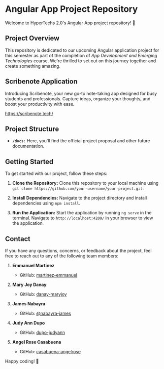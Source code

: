 
# Angular App Project Repository

Welcome to HyperTechs 2.0's Angular App project repository! 🚀

## Project Overview
This repository is dedicated to our upcoming Angular application project for this semester as part of the completion of *App Development and Emerging Technologies* course. We're thrilled to set out on this journey together and create something amazing.

## Scribenote Application

Introducing Scribenote, your new go-to note-taking app designed for busy students and professionals. 
Capture ideas, organize your thoughts, and boost your productivity with ease.

https://scribenote.tech/

## Project Structure
-  **`/docs:`** Here, you'll find the official project proposal and other future documentation.


## Getting Started
To get started with our project, follow these steps:

1. **Clone the Repository:** Clone this repository to your local machine using `git clone https://github.com/your-username/your-project.git`.

2. **Install Dependencies:** Navigate to the project directory and install dependencies using `npm install`.

3. **Run the Application:** Start the application by running `ng serve` in the terminal. Navigate to `http://localhost:4200/` in your browser to view the application.


## Contact

If you have any questions, concerns, or feedback about the project, feel free to reach out to any of the following team members:

1. **Emmanuel Martinez**
   - GitHub: [martinez-emmanuel](https://github.com/martinez-emmanuel)

2. **Mary Joy Danay**
   - GitHub: [danay-maryjoy](https://github.com/danay-maryjoy)

3. **James Nabayra**
   - GitHub: [@nabayra-james](https://github.com/nabayra-james)

4. **Judy Ann Dupo**
   - GitHub: [dupo-judyann](https://github.com/dupo-judyann)

5. **Angel Rose Casabuena**
   - GitHub: [casabuena-angelrose](https://github.com/casabuena-angelrose)


Happy coding! 🎉
